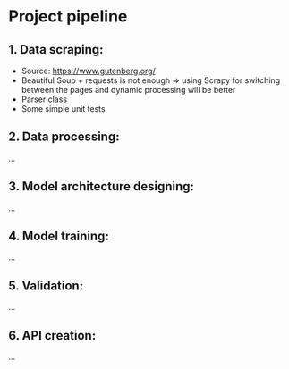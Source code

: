 # Project pipeline

## 1. Data scraping:
- Source: https://www.gutenberg.org/
- Beautiful Soup + requests is not enough => using Scrapy for switching between the pages and dynamic processing will be better
- Parser class
- Some simple unit tests

## 2. Data processing:
...

## 3. Model architecture designing:
...

## 4. Model training:
...

## 5. Validation:
...

## 6. API creation:
...